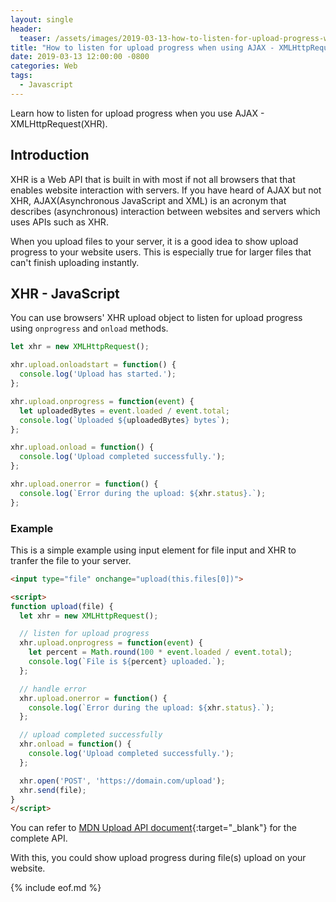 ```yaml
---
layout: single
header:
  teaser: /assets/images/2019-03-13-how-to-listen-for-upload-progress-when-using-AJAX-XMLHttpRequest-XHR/client-server-interaction-ajax-xhr-fetch-2019-03-13.jpg
title: "How to listen for upload progress when using AJAX - XMLHttpRequest(XHR)?"
date: 2019-03-13 12:00:00 -0800
categories: Web
tags:
  - Javascript
---
```

Learn how to listen for upload progress when you use AJAX - XMLHttpRequest(XHR). 

## Introduction
XHR is a Web API that is built in with most if not all browsers that that enables website interaction with servers. If you have heard of AJAX but not XHR, AJAX(Asynchronous JavaScript and XML) is an acronym that describes (asynchronous) interaction between websites and servers which uses APIs such as XHR. 

When you upload files to your server, it is a good idea to show upload progress to your website users. This is especially true for larger files that can't finish uploading instantly.

## XHR - JavaScript
You can use browsers' XHR upload object to listen for upload progress using `onprogress` and `onload` methods.
```javascript
let xhr = new XMLHttpRequest();

xhr.upload.onloadstart = function() {
  console.log('Upload has started.');
};

xhr.upload.onprogress = function(event) {
  let uploadedBytes = event.loaded / event.total;
  console.log(`Uploaded ${uploadedBytes} bytes`);
};

xhr.upload.onload = function() {
  console.log('Upload completed successfully.');
};

xhr.upload.onerror = function() {
  console.log(`Error during the upload: ${xhr.status}.`);
};
```
### Example
This is a simple example using input element for file input and XHR to tranfer the file to your server. 
```html
<input type="file" onchange="upload(this.files[0])">

<script>
function upload(file) {
  let xhr = new XMLHttpRequest();

  // listen for upload progress
  xhr.upload.onprogress = function(event) {
    let percent = Math.round(100 * event.loaded / event.total);
    console.log(`File is ${percent} uploaded.`);
  };

  // handle error
  xhr.upload.onerror = function() {
    console.log(`Error during the upload: ${xhr.status}.`);
  };

  // upload completed successfully
  xhr.onload = function() {
    console.log('Upload completed successfully.');
  };

  xhr.open('POST', 'https://domain.com/upload');
  xhr.send(file);
}
</script>
```
You can refer to [MDN Upload API document](https://developer.mozilla.org/en-US/docs/Web/API/XMLHttpRequest/upload){:target="_blank"} for the complete API.

With this, you could show upload progress during file(s) upload on your website. 

{% include eof.md %}